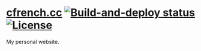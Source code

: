 # [cfrench.cc](https://cfrench.cc) [![Build-and-deploy status](https://img.shields.io/github/actions/workflow/status/ColeFrench/colefrench.github.io/github-pages.yml?branch=react)](https://github.com/ColeFrench/colefrench.github.io/actions/workflows/github-pages.yml) [![License](https://img.shields.io/github/license/ColeFrench/colefrench.github.io)](LICENSE)

My personal website.
